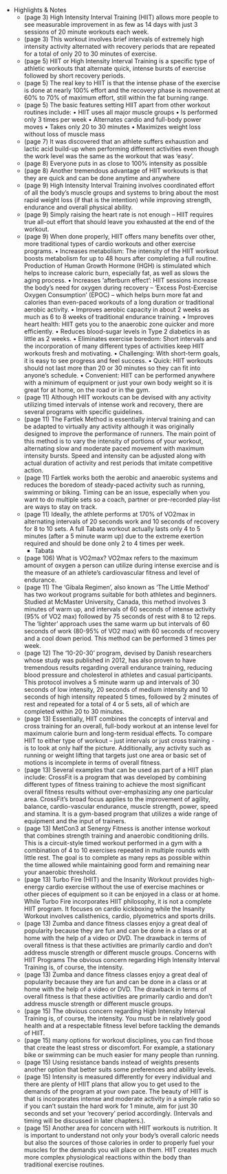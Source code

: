 - Highlights & Notes
    - (page 3) High Intensity Interval Training (HIIT) allows more people to see measurable improvement in as few as 14 days with just 3 sessions of 20 minute workouts each week.
    - (page 3) This workout involves brief intervals of extremely high intensity activity alternated with recovery periods that are repeated for a total of only 20 to 30 minutes of exercise.
    - (page 5) HIIT or High Intensity Interval Training is a specific type of athletic workouts that alternate quick, intense bursts of exercise followed by short recovery periods.
    - (page 5) The real key to HIIT is that the intense phase of the exercise is done at nearly 100% effort and the recovery phase is movement at 60% to 70% of maximum effort, still within the fat burning range.
    - (page 5) The basic features setting HIIT apart from other workout routines include: • HIIT uses all major muscle groups • Is performed only 3 times per week • Alternates cardio and full-body power moves • Takes only 20 to 30 minutes • Maximizes weight loss without loss of muscle mass
    - (page 7) It was discovered that an athlete suffers exhaustion and lactic acid build-up when performing different activities even though the work level was the same as the workout that was ‘easy’.
    - (page 8) Everyone puts in as close to 100% intensity as possible
    - (page 8) Another tremendous advantage of HIIT workouts is that they are quick and can be done anytime and anywhere
    - (page 9) High Intensity Interval Training involves coordinated effort of all the body’s muscle groups and systems to bring about the most rapid weight loss (if that is the intention) while improving strength, endurance and overall physical ability.
    - (page 9) Simply raising the heart rate is not enough – HIIT requires true all-out effort that should leave you exhausted at the end of the workout.
    - (page 9) When done properly, HIIT offers many benefits over other, more traditional types of cardio workouts and other exercise programs. • Increases metabolism: The intensity of the HIIT workout boosts metabolism for up to 48 hours after completing a full routine. Production of Human Growth Hormone (HGH) is stimulated which helps to increase caloric burn, especially fat, as well as slows the aging process. • Increases ‘afterburn effect’: HIIT sessions increase the body’s need for oxygen during recovery – ‘Excess Post-Exercise Oxygen Consumption’ (EPOC) – which helps burn more fat and calories than even-paced workouts of a long duration or traditional aerobic activity. • Improves aerobic capacity in about 2 weeks as much as 6 to 8 weeks of traditional endurance training. • Improves heart health: HIIT gets you to the anaerobic zone quicker and more efficiently. • Reduces blood-sugar levels in Type 2 diabetics in as little as 2 weeks. • Eliminates exercise boredom: Short intervals and the incorporation of many different types of activities keep HIIT workouts fresh and motivating. • Challenging: With short-term goals, it is easy to see progress and feel success. • Quick: HIIT workouts should not last more than 20 or 30 minutes so they can fit into anyone’s schedule. • Convenient: HIIT can be performed anywhere with a minimum of equipment or just your own body weight so it is great for at home, on the road or in the gym.
    - (page 11) Although HIIT workouts can be devised with any activity utilizing timed intervals of intense work and recovery, there are several programs with specific guidelines.
    - (page 11) The Fartlek Method is essentially interval training and can be adapted to virtually any activity although it was originally designed to improve the performance of runners. The main point of this method is to vary the intensity of portions of your workout, alternating slow and moderate paced movement with maximum intensity bursts. Speed and intensity can be adjusted along with actual duration of activity and rest periods that imitate competitive action.
    - (page 11) Fartlek works both the aerobic and anaerobic systems and reduces the boredom of steady-paced activity such as running, swimming or biking. Timing can be an issue, especially when you want to do multiple sets so a coach, partner or pre-recorded play-list are ways to stay on track.
    - (page 11) Ideally, the athlete performs at 170% of VO2max in alternating intervals of 20 seconds work and 10 seconds of recovery for 8 to 10 sets. A full Tabata workout actually lasts only 4 to 5 minutes (after a 5 minute warm up) due to the extreme exertion required and should be done only 2 to 4 times per week.
        - Tabata
    - (page 106) What is VO2max? VO2max refers to the maximum amount of oxygen a person can utilize during intense exercise and is the measure of an athlete’s cardiovascular fitness and level of endurance.
    - (page 11) The ‘Gibala Regimen’, also known as ‘The Little Method’ has two workout programs suitable for both athletes and beginners. Studied at McMaster University, Canada, this method involves 3 minutes of warm up, and intervals of 60 seconds of intense activity (95% of VO2 max) followed by 75 seconds of rest with 8 to 12 reps. The ‘lighter’ approach uses the same warm up but intervals of 60 seconds of work (80-95% of VO2 max) with 60 seconds of recovery and a cool down period. This method can be performed 3 times per week.
    - (page 12) The ‘10-20-30’ program, devised by Danish researchers whose study was published in 2012, has also proven to have tremendous results regarding overall endurance training, reducing blood pressure and cholesterol in athletes and casual participants. This protocol involves a 5 minute warm up and intervals of 30 seconds of low intensity, 20 seconds of medium intensity and 10 seconds of high intensity repeated 5 times, followed by 2 minutes of rest and repeated for a total of 4 or 5 sets, all of which are completed within 20 to 30 minutes.
    - (page 13) Essentially, HIIT combines the concepts of interval and cross training for an overall, full-body workout at an intense level for maximum calorie burn and long-term residual effects. To compare HIIT to either type of workout – just intervals or just cross training - is to look at only half the picture. Additionally, any activity such as running or weight lifting that targets just one area or basic set of motions is incomplete in terms of overall fitness.
    - (page 13) Several examples that can be used as part of a HIIT plan include: CrossFit is a program that was developed by combining different types of fitness training to achieve the most significant overall fitness results without over-emphasizing any one particular area. CrossFit’s broad focus applies to the improvement of agility, balance, cardio-vascular endurance, muscle strength, power, speed and stamina. It is a gym-based program that utilizes a wide range of equipment and the input of trainers.
    - (page 13) MetCon3 at Senergy Fitness is another intense workout that combines strength training and anaerobic conditioning drills. This is a circuit-style timed workout performed in a gym with a combination of 4 to 10 exercises repeated in multiple rounds with little rest. The goal is to complete as many reps as possible within the time allowed while maintaining good form and remaining near your anaerobic threshold.
    - (page 13) Turbo Fire (HIIT) and the Insanity Workout provides high-energy cardio exercise without the use of exercise machines or other pieces of equipment so it can be enjoyed in a class or at home. While Turbo Fire incorporates HIIT philosophy, it is not a complete HIIT program. It focuses on cardio kickboxing while the Insanity Workout involves calisthenics, cardio, plyometrics and sports drills.
    - (page 13) Zumba and dance fitness classes enjoy a great deal of popularity because they are fun and can be done in a class or at home with the help of a video or DVD. The drawback in terms of overall fitness is that these activities are primarily cardio and don’t address muscle strength or different muscle groups. Concerns with HIIT Programs The obvious concern regarding High Intensity Interval Training is, of course, the intensity.
    - (page 13) Zumba and dance fitness classes enjoy a great deal of popularity because they are fun and can be done in a class or at home with the help of a video or DVD. The drawback in terms of overall fitness is that these activities are primarily cardio and don’t address muscle strength or different muscle groups.
    - (page 15) The obvious concern regarding High Intensity Interval Training is, of course, the intensity. You must be in relatively good health and at a respectable fitness level before tackling the demands of HIIT.
    - (page 15) many options for workout disciplines, you can find those that create the least stress or discomfort. For example, a stationary bike or swimming can be much easier for many people than running.
    - (page 15) Using resistance bands instead of weights presents another option that better suits some preferences and ability levels.
    - (page 15) Intensity is measured differently for every individual and there are plenty of HIIT plans that allow you to get used to the demands of the program at your own pace. The beauty of HIIT is that is incorporates intense and moderate activity in a simple ratio so if you can’t sustain the hard work for 1 minute, aim for just 30 seconds and set your ‘recovery’ period accordingly. (Intervals and timing will be discussed in later chapters.).
    - (page 15) Another area for concern with HIIT workouts is nutrition. It is important to understand not only your body’s overall caloric needs but also the sources of those calories in order to properly fuel your muscles for the demands you will place on them. HIIT creates much more complex physiological reactions within the body than traditional exercise routines.
